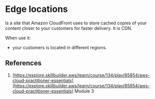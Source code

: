 # Edge locations
Is a site that Amazon CloudFront uses to store cached copies of your content closer to your customers for faster delivery.
It is CDN. 

When use it:
- your customers is located in different regions.
## References
1. [https://explore.skillbuilder.aws/learn/course/134/play/85854/aws-cloud-practitioner-essentials](https://explore.skillbuilder.aws/learn/course/134/play/85854/aws-cloud-practitioner-essentials) Module 3